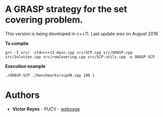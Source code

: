 # A GRASP strategy for the set covering problem.

This version is being developed in c++11. 
Last update was on August 2018

**To compile**
```
g++ -I src/ -std=c++11 main.cpp src/SCP.cpp src/GRASP.cpp src/Solution.cpp src/rowCovering.cpp src/SCP-utils.cpp -o GRASP-SCP
```

**Execution example**

```
./GRASP-SCP ./benchmarks/scp49.cpp 100 1
```
 
# Authors

* **Victor Reyes** - PUCV - [webpage](https://sites.google.com/view/csvictor-reyes)
 